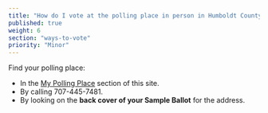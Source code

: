```yaml
---
title: "How do I vote at the polling place in person in Humboldt County?"
published: true
weight: 6
section: "ways-to-vote"
priority: "Minor"
---
```


Find your polling place:  
- In the [My Polling Place](#section-my-polling-place) section of this site.  
- By calling 707-445-7481.  
- By looking on the **back cover of your Sample Ballot** for the address.  
